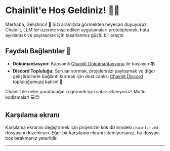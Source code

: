 <!--
CO_OP_TRANSLATOR_METADATA:
{
  "original_hash": "c49526c7abc56b0b5f1e835c1739f18e",
  "translation_date": "2025-09-24T21:35:30+00:00",
  "source_file": "Module08/chainlit.md",
  "language_code": "tr"
}
-->
# Chainlit'e Hoş Geldiniz! 🚀🤖

Merhaba, Geliştirici! 👋 Sizi aramızda görmekten heyecan duyuyoruz. Chainlit, LLM'ler üzerine inşa edilen uygulamaları prototiplemek, hata ayıklamak ve paylaşmak için tasarlanmış güçlü bir araçtır.

## Faydalı Bağlantılar 🔗

- **Dokümantasyon:** Kapsamlı [Chainlit Dokümantasyonu](https://docs.chainlit.io) ile başlayın 📚
- **Discord Topluluğu:** Sorular sormak, projelerinizi paylaşmak ve diğer geliştiricilerle bağlantı kurmak için dost canlısı [Chainlit Discord](https://discord.gg/k73SQ3FyUh) topluluğumuza katılın! 💬

Chainlit ile neler yaratacağınızı görmek için sabırsızlanıyoruz! Mutlu kodlamalar! 💻😊

## Karşılama ekranı

Karşılama ekranını değiştirmek için projenizin kök dizinindeki `chainlit.md` dosyasını düzenleyin. Eğer bir karşılama ekranı istemiyorsanız, bu dosyayı boş bırakmanız yeterlidir.

---

